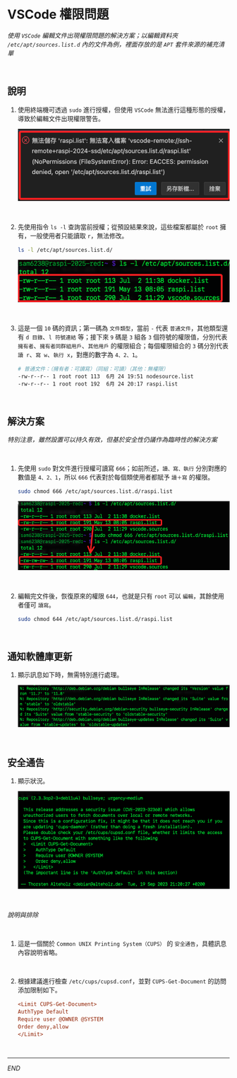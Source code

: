 # VSCode 權限問題

_使用 `VSCode` 編輯文件出現權限問題的解決方案；以編輯資料夾 `/etc/apt/sources.list.d` 內的文件為例，裡面存放的是 `APT` 套件來源的補充清單_

<br>

## 說明

1. 使用終端機可透過 `sudo` 進行授權，但使用 `VSCode` 無法進行這種形態的授權，導致於編輯文件出現權限警告。

   ![](images/img_22.png)

<br>

2. 先使用指令 `ls -l` 查詢當前授權；從預設結果來說，這些檔案都屬於 `root` 擁有，一般使用者只能讀取 `r`，無法修改。

   ```bash
   ls -l /etc/apt/sources.list.d/
   ```

   ![](images/img_35.png)

<br>

3. 這是一個 `10` 碼的資訊；第一碼為 `文件類型`，當前 `-` 代表 `普通文件`，其他類型還有 `d 目錄`、`l 符號連結` 等；接下來 `9` 碼是 `3` 組各 `3` 個符號的權限值，分別代表 `擁有者`、`擁有者同群組用戶`、`其他用戶` 的權限組合；每個權限組合的 `3` 碼分別代表 `讀 r`、`寫 w`、`執行 x`，對應的數字為 `4、2、1`。

   ```bash
   # 普通文件：（擁有者：可讀寫）（同組：可讀）（其他：無權限）
   -rw-r--r-- 1 root root 113  6月 24 19:51 nodesource.list
   -rw-r--r-- 1 root root 192  6月 24 20:17 raspi.list
   ```

<br>

## 解決方案

_特別注意，雖然設置可以持久有效，但基於安全性仍議作為臨時性的解決方案_

<br>

1. 先使用 `sudo` 對文件進行授權可讀寫 `666`；如前所述，`讀、寫、執行` 分別對應的數值是 `4、2、1`，所以 `666` 代表對於每個類使用者都賦予 `讀＋寫` 的權限。

   ```bash
   sudo chmod 666 /etc/apt/sources.list.d/raspi.list
   ```

   ![](images/img_36.png)

<br>

2. 編輯完文件後，恢復原來的權限 `644`，也就是只有 `root` 可以 `編輯`，其餘使用者僅可 `讀寫`。

   ```bash
   sudo chmod 644 /etc/apt/sources.list.d/raspi.list
   ```

<br>

## 通知軟體庫更新

1. 顯示訊息如下時，無需特別進行處理。

   ![](images/img_06.png)

<br>

## 安全通告 

1. 顯示狀況。

   ![](images/img_07.png)

<br>

_說明與排除_

<br>

1. 這是一個關於 `Common UNIX Printing System（CUPS）` 的 `安全通告`，具體訊息內容說明省略。

<br>

2. 根據建議進行檢查 `/etc/cups/cupsd.conf`，並對 `CUPS-Get-Document` 的訪問添加限制如下。

   ```ini
   <Limit CUPS-Get-Document>
   AuthType Default
   Require user @OWNER @SYSTEM
   Order deny,allow
   </Limit>
   ```

<br>

___

_END_